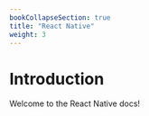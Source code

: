 ```yaml
---
bookCollapseSection: true
title: "React Native"
weight: 3
---
```


# Introduction

Welcome to the React Native docs!

